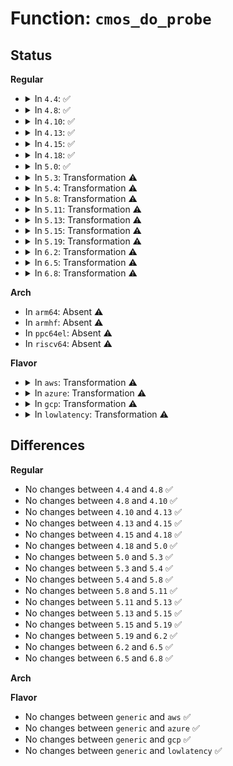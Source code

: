 # Function: <code>cmos_do_probe</code>

## Status
<b>Regular</b>
<ul>
<li>
<details>
<summary>In <code>4.4</code>: ✅</summary>

```c
int cmos_do_probe(struct device *dev, struct resource *ports, int rtc_irq);
```

**Collision:** Unique Static

**Inline:** No

**Transformation:** False

**Instances:**

```
In drivers/rtc/rtc-cmos.c (ffffffff81676bb0)
Location: drivers/rtc/rtc-cmos.c:590
Inline: False
Direct callers:
  - drivers/rtc/rtc-cmos.c:cmos_platform_probe
  - drivers/rtc/rtc-cmos.c:cmos_pnp_probe
  - drivers/rtc/rtc-cmos.c:cmos_pnp_probe
```
**Symbols:**

```
ffffffff81676bb0-ffffffff81676fdc: cmos_do_probe (STB_LOCAL)
```
</details>
</li>
<li>
<details>
<summary>In <code>4.8</code>: ✅</summary>

```c
int cmos_do_probe(struct device *dev, struct resource *ports, int rtc_irq);
```

**Collision:** Unique Static

**Inline:** No

**Transformation:** False

**Instances:**

```
In drivers/rtc/rtc-cmos.c (ffffffff816d7790)
Location: drivers/rtc/rtc-cmos.c:587
Inline: False
Direct callers:
  - drivers/rtc/rtc-cmos.c:cmos_platform_probe
  - drivers/rtc/rtc-cmos.c:cmos_pnp_probe
  - drivers/rtc/rtc-cmos.c:cmos_pnp_probe
```
**Symbols:**

```
ffffffff816d7790-ffffffff816d7b93: cmos_do_probe (STB_LOCAL)
```
</details>
</li>
<li>
<details>
<summary>In <code>4.10</code>: ✅</summary>

```c
int cmos_do_probe(struct device *dev, struct resource *ports, int rtc_irq);
```

**Collision:** Unique Static

**Inline:** No

**Transformation:** False

**Instances:**

```
In drivers/rtc/rtc-cmos.c (ffffffff817076c0)
Location: drivers/rtc/rtc-cmos.c:668
Inline: False
Direct callers:
  - drivers/rtc/rtc-cmos.c:cmos_platform_probe
  - drivers/rtc/rtc-cmos.c:cmos_pnp_probe
  - drivers/rtc/rtc-cmos.c:cmos_pnp_probe
```
**Symbols:**

```
ffffffff817076c0-ffffffff81707adf: cmos_do_probe (STB_LOCAL)
```
</details>
</li>
<li>
<details>
<summary>In <code>4.13</code>: ✅</summary>

```c
int cmos_do_probe(struct device *dev, struct resource *ports, int rtc_irq);
```

**Collision:** Unique Static

**Inline:** No

**Transformation:** False

**Instances:**

```
In drivers/rtc/rtc-cmos.c (ffffffff8171d2b0)
Location: drivers/rtc/rtc-cmos.c:671
Inline: False
Direct callers:
  - drivers/rtc/rtc-cmos.c:cmos_platform_probe
  - drivers/rtc/rtc-cmos.c:cmos_pnp_probe
```
**Symbols:**

```
ffffffff8171d2b0-ffffffff8171d6f5: cmos_do_probe (STB_LOCAL)
```
</details>
</li>
<li>
<details>
<summary>In <code>4.15</code>: ✅</summary>

```c
int cmos_do_probe(struct device *dev, struct resource *ports, int rtc_irq);
```

**Collision:** Unique Static

**Inline:** No

**Transformation:** False

**Instances:**

```
In drivers/rtc/rtc-cmos.c (ffffffff8178e530)
Location: drivers/rtc/rtc-cmos.c:671
Inline: False
Direct callers:
  - drivers/rtc/rtc-cmos.c:cmos_platform_probe
  - drivers/rtc/rtc-cmos.c:cmos_pnp_probe
```
**Symbols:**

```
ffffffff8178e530-ffffffff8178e975: cmos_do_probe (STB_LOCAL)
```
</details>
</li>
<li>
<details>
<summary>In <code>4.18</code>: ✅</summary>

```c
int cmos_do_probe(struct device *dev, struct resource *ports, int rtc_irq);
```

**Collision:** Unique Static

**Inline:** No

**Transformation:** False

**Instances:**

```
In drivers/rtc/rtc-cmos.c (ffffffff817d0ac0)
Location: drivers/rtc/rtc-cmos.c:692
Inline: False
Direct callers:
  - drivers/rtc/rtc-cmos.c:cmos_platform_probe
  - drivers/rtc/rtc-cmos.c:cmos_pnp_probe
```
**Symbols:**

```
ffffffff817d0ac0-ffffffff817d0fd8: cmos_do_probe (STB_LOCAL)
```
</details>
</li>
<li>
<details>
<summary>In <code>5.0</code>: ✅</summary>

```c
int cmos_do_probe(struct device *dev, struct resource *ports, int rtc_irq);
```

**Collision:** Unique Static

**Inline:** No

**Transformation:** False

**Instances:**

```
In drivers/rtc/rtc-cmos.c (ffffffff817f7df0)
Location: drivers/rtc/rtc-cmos.c:710
Inline: False
Direct callers:
  - drivers/rtc/rtc-cmos.c:cmos_platform_probe
  - drivers/rtc/rtc-cmos.c:cmos_pnp_probe
```
**Symbols:**

```
ffffffff817f7df0-ffffffff817f8310: cmos_do_probe (STB_LOCAL)
```
</details>
</li>
<li>
<details>
<summary>In <code>5.3</code>: Transformation ⚠️</summary>

```c
int cmos_do_probe(struct device *dev, struct resource *ports, int rtc_irq);
```

**Collision:** Unique Static

**Inline:** No

**Transformation:** True

**Instances:**

```
In drivers/rtc/rtc-cmos.c (0)
Location: drivers/rtc/rtc-cmos.c:706
Inline: False
Direct callers:
  - drivers/rtc/rtc-cmos.c:cmos_platform_probe
  - drivers/rtc/rtc-cmos.c:cmos_pnp_probe
```
**Symbols:**

```
ffffffff81838ad0-ffffffff81838f38: cmos_do_probe (STB_LOCAL)
ffffffff81839c77-ffffffff81839d34: cmos_do_probe.cold (STB_LOCAL)
```
</details>
</li>
<li>
<details>
<summary>In <code>5.4</code>: Transformation ⚠️</summary>

```c
int cmos_do_probe(struct device *dev, struct resource *ports, int rtc_irq);
```

**Collision:** Unique Static

**Inline:** No

**Transformation:** True

**Instances:**

```
In drivers/rtc/rtc-cmos.c (0)
Location: drivers/rtc/rtc-cmos.c:706
Inline: False
Direct callers:
  - drivers/rtc/rtc-cmos.c:cmos_platform_probe
  - drivers/rtc/rtc-cmos.c:cmos_pnp_probe
```
**Symbols:**

```
ffffffff8186a440-ffffffff8186a8a5: cmos_do_probe (STB_LOCAL)
ffffffff8186b5e7-ffffffff8186b6a4: cmos_do_probe.cold (STB_LOCAL)
```
</details>
</li>
<li>
<details>
<summary>In <code>5.8</code>: Transformation ⚠️</summary>

```c
int cmos_do_probe(struct device *dev, struct resource *ports, int rtc_irq);
```

**Collision:** Unique Static

**Inline:** No

**Transformation:** True

**Instances:**

```
In drivers/rtc/rtc-cmos.c (0)
Location: drivers/rtc/rtc-cmos.c:707
Inline: False
Direct callers:
  - drivers/rtc/rtc-cmos.c:cmos_platform_probe
  - drivers/rtc/rtc-cmos.c:cmos_pnp_probe
```
**Symbols:**

```
ffffffff8193e070-ffffffff8193e524: cmos_do_probe (STB_LOCAL)
ffffffff8193f338-ffffffff8193f3b1: cmos_do_probe.cold (STB_LOCAL)
```
</details>
</li>
<li>
<details>
<summary>In <code>5.11</code>: Transformation ⚠️</summary>

```c
int cmos_do_probe(struct device *dev, struct resource *ports, int rtc_irq);
```

**Collision:** Unique Static

**Inline:** No

**Transformation:** True

**Instances:**

```
In drivers/rtc/rtc-cmos.c (0)
Location: drivers/rtc/rtc-cmos.c:707
Inline: False
Direct callers:
  - drivers/rtc/rtc-cmos.c:cmos_platform_probe
  - drivers/rtc/rtc-cmos.c:cmos_pnp_probe
```
**Symbols:**

```
ffffffff81944e70-ffffffff8194534a: cmos_do_probe (STB_LOCAL)
ffffffff81c246a0-ffffffff81c24705: cmos_do_probe.cold (STB_LOCAL)
```
</details>
</li>
<li>
<details>
<summary>In <code>5.13</code>: Transformation ⚠️</summary>

```c
int cmos_do_probe(struct device *dev, struct resource *ports, int rtc_irq);
```

**Collision:** Unique Static

**Inline:** No

**Transformation:** True

**Instances:**

```
In drivers/rtc/rtc-cmos.c (0)
Location: drivers/rtc/rtc-cmos.c:700
Inline: False
Direct callers:
  - drivers/rtc/rtc-cmos.c:cmos_platform_probe
  - drivers/rtc/rtc-cmos.c:cmos_pnp_probe
```
**Symbols:**

```
ffffffff81928660-ffffffff81928b49: cmos_do_probe (STB_LOCAL)
ffffffff81c1675d-ffffffff81c167c2: cmos_do_probe.cold (STB_LOCAL)
```
</details>
</li>
<li>
<details>
<summary>In <code>5.15</code>: Transformation ⚠️</summary>

```c
int cmos_do_probe(struct device *dev, struct resource *ports, int rtc_irq);
```

**Collision:** Unique Static

**Inline:** No

**Transformation:** True

**Instances:**

```
In drivers/rtc/rtc-cmos.c (0)
Location: drivers/rtc/rtc-cmos.c:697
Inline: False
Direct callers:
  - drivers/rtc/rtc-cmos.c:cmos_platform_probe
  - drivers/rtc/rtc-cmos.c:cmos_pnp_probe
```
**Symbols:**

```
ffffffff819cb000-ffffffff819cb502: cmos_do_probe (STB_LOCAL)
ffffffff81d2534e-ffffffff81d253f2: cmos_do_probe.cold (STB_LOCAL)
```
</details>
</li>
<li>
<details>
<summary>In <code>5.19</code>: Transformation ⚠️</summary>

```c
int cmos_do_probe(struct device *dev, struct resource *ports, int rtc_irq);
```

**Collision:** Unique Static

**Inline:** No

**Transformation:** True

**Instances:**

```
In drivers/rtc/rtc-cmos.c (0)
Location: drivers/rtc/rtc-cmos.c:755
Inline: False
Direct callers:
  - drivers/rtc/rtc-cmos.c:cmos_platform_probe
  - drivers/rtc/rtc-cmos.c:cmos_pnp_probe
```
**Symbols:**

```
ffffffff81b2cca0-ffffffff81b2d1a4: cmos_do_probe (STB_LOCAL)
ffffffff81ef1151-ffffffff81ef1217: cmos_do_probe.cold (STB_LOCAL)
```
</details>
</li>
<li>
<details>
<summary>In <code>6.2</code>: Transformation ⚠️</summary>

```c
int cmos_do_probe(struct device *dev, struct resource *ports, int rtc_irq);
```

**Collision:** Unique Static

**Inline:** No

**Transformation:** True

**Instances:**

```
In drivers/rtc/rtc-cmos.c (0)
Location: drivers/rtc/rtc-cmos.c:917
Inline: False
Direct callers:
  - drivers/rtc/rtc-cmos.c:cmos_platform_probe
  - drivers/rtc/rtc-cmos.c:cmos_pnp_probe
```
**Symbols:**

```
ffffffff81cc0df0-ffffffff81cc1509: cmos_do_probe (STB_LOCAL)
ffffffff820a7595-ffffffff820a7600: cmos_do_probe.cold (STB_LOCAL)
```
</details>
</li>
<li>
<details>
<summary>In <code>6.5</code>: Transformation ⚠️</summary>

```c
int cmos_do_probe(struct device *dev, struct resource *ports, int rtc_irq);
```

**Collision:** Unique Static

**Inline:** No

**Transformation:** True

**Instances:**

```
In drivers/rtc/rtc-cmos.c (0)
Location: drivers/rtc/rtc-cmos.c:917
Inline: False
Direct callers:
  - drivers/rtc/rtc-cmos.c:cmos_platform_probe
  - drivers/rtc/rtc-cmos.c:cmos_pnp_probe
```
**Symbols:**

```
ffffffff81d287b0-ffffffff81d28ed7: cmos_do_probe (STB_LOCAL)
ffffffff82128998-ffffffff82128a03: cmos_do_probe.cold (STB_LOCAL)
```
</details>
</li>
<li>
<details>
<summary>In <code>6.8</code>: Transformation ⚠️</summary>

```c
int cmos_do_probe(struct device *dev, struct resource *ports, int rtc_irq);
```

**Collision:** Unique Static

**Inline:** No

**Transformation:** True

**Instances:**

```
In drivers/rtc/rtc-cmos.c (0)
Location: drivers/rtc/rtc-cmos.c:927
Inline: False
Direct callers:
  - drivers/rtc/rtc-cmos.c:cmos_platform_probe
  - drivers/rtc/rtc-cmos.c:cmos_pnp_probe
```
**Symbols:**

```
ffffffff81dde5d0-ffffffff81dded52: cmos_do_probe (STB_LOCAL)
ffffffff8220a32a-ffffffff8220a395: cmos_do_probe.cold (STB_LOCAL)
```
</details>
</li>
</ul>
<b>Arch</b>
<ul>
<li>
In <code>arm64</code>: Absent ⚠️
</li>
<li>
In <code>armhf</code>: Absent ⚠️
</li>
<li>
In <code>ppc64el</code>: Absent ⚠️
</li>
<li>
In <code>riscv64</code>: Absent ⚠️
</li>
</ul>
<b>Flavor</b>
<ul>
<li>
<details>
<summary>In <code>aws</code>: Transformation ⚠️</summary>

```c
int cmos_do_probe(struct device *dev, struct resource *ports, int rtc_irq);
```

**Collision:** Unique Static

**Inline:** No

**Transformation:** True

**Instances:**

```
In drivers/rtc/rtc-cmos.c (0)
Location: drivers/rtc/rtc-cmos.c:706
Inline: False
Direct callers:
  - drivers/rtc/rtc-cmos.c:cmos_platform_probe
  - drivers/rtc/rtc-cmos.c:cmos_pnp_probe
```
**Symbols:**

```
ffffffff8181d0f0-ffffffff8181d555: cmos_do_probe (STB_LOCAL)
ffffffff8181e297-ffffffff8181e354: cmos_do_probe.cold (STB_LOCAL)
```
</details>
</li>
<li>
<details>
<summary>In <code>azure</code>: Transformation ⚠️</summary>

```c
int cmos_do_probe(struct device *dev, struct resource *ports, int rtc_irq);
```

**Collision:** Unique Static

**Inline:** No

**Transformation:** True

**Instances:**

```
In drivers/rtc/rtc-cmos.c (0)
Location: drivers/rtc/rtc-cmos.c:706
Inline: False
Direct callers:
  - drivers/rtc/rtc-cmos.c:cmos_platform_probe
  - drivers/rtc/rtc-cmos.c:cmos_pnp_probe
```
**Symbols:**

```
ffffffff817e47e0-ffffffff817e4c3f: cmos_do_probe (STB_LOCAL)
ffffffff817e5937-ffffffff817e59f4: cmos_do_probe.cold (STB_LOCAL)
```
</details>
</li>
<li>
<details>
<summary>In <code>gcp</code>: Transformation ⚠️</summary>

```c
int cmos_do_probe(struct device *dev, struct resource *ports, int rtc_irq);
```

**Collision:** Unique Static

**Inline:** No

**Transformation:** True

**Instances:**

```
In drivers/rtc/rtc-cmos.c (0)
Location: drivers/rtc/rtc-cmos.c:706
Inline: False
Direct callers:
  - drivers/rtc/rtc-cmos.c:cmos_platform_probe
  - drivers/rtc/rtc-cmos.c:cmos_pnp_probe
```
**Symbols:**

```
ffffffff8185e5d0-ffffffff8185ea35: cmos_do_probe (STB_LOCAL)
ffffffff8185f777-ffffffff8185f834: cmos_do_probe.cold (STB_LOCAL)
```
</details>
</li>
<li>
<details>
<summary>In <code>lowlatency</code>: Transformation ⚠️</summary>

```c
int cmos_do_probe(struct device *dev, struct resource *ports, int rtc_irq);
```

**Collision:** Unique Static

**Inline:** No

**Transformation:** True

**Instances:**

```
In drivers/rtc/rtc-cmos.c (0)
Location: drivers/rtc/rtc-cmos.c:706
Inline: False
Direct callers:
  - drivers/rtc/rtc-cmos.c:cmos_platform_probe
  - drivers/rtc/rtc-cmos.c:cmos_pnp_probe
```
**Symbols:**

```
ffffffff8187a410-ffffffff8187a880: cmos_do_probe (STB_LOCAL)
ffffffff8187a998-ffffffff8187aa55: cmos_do_probe.cold (STB_LOCAL)
```
</details>
</li>
</ul>

## Differences
<b>Regular</b>
<ul>
<li>
No changes between <code>4.4</code> and <code>4.8</code> ✅
</li>
<li>
No changes between <code>4.8</code> and <code>4.10</code> ✅
</li>
<li>
No changes between <code>4.10</code> and <code>4.13</code> ✅
</li>
<li>
No changes between <code>4.13</code> and <code>4.15</code> ✅
</li>
<li>
No changes between <code>4.15</code> and <code>4.18</code> ✅
</li>
<li>
No changes between <code>4.18</code> and <code>5.0</code> ✅
</li>
<li>
No changes between <code>5.0</code> and <code>5.3</code> ✅
</li>
<li>
No changes between <code>5.3</code> and <code>5.4</code> ✅
</li>
<li>
No changes between <code>5.4</code> and <code>5.8</code> ✅
</li>
<li>
No changes between <code>5.8</code> and <code>5.11</code> ✅
</li>
<li>
No changes between <code>5.11</code> and <code>5.13</code> ✅
</li>
<li>
No changes between <code>5.13</code> and <code>5.15</code> ✅
</li>
<li>
No changes between <code>5.15</code> and <code>5.19</code> ✅
</li>
<li>
No changes between <code>5.19</code> and <code>6.2</code> ✅
</li>
<li>
No changes between <code>6.2</code> and <code>6.5</code> ✅
</li>
<li>
No changes between <code>6.5</code> and <code>6.8</code> ✅
</li>
</ul>
<b>Arch</b>
<ul>
</ul>
<b>Flavor</b>
<ul>
<li>
No changes between <code>generic</code> and <code>aws</code> ✅
</li>
<li>
No changes between <code>generic</code> and <code>azure</code> ✅
</li>
<li>
No changes between <code>generic</code> and <code>gcp</code> ✅
</li>
<li>
No changes between <code>generic</code> and <code>lowlatency</code> ✅
</li>
</ul>
